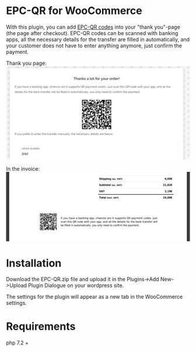 # EPC-QR for WooCommerce

With this plugin, you can add [EPC-QR codes](https://en.wikipedia.org/wiki/EPC_QR_code) into your "thank you"-page (the page after checkout). EPC-QR codes can be scanned with banking apps, all the necessary details for the transfer are filled in automatically, and your customer does not have to enter anything anymore, just confirm the payment.

Thank you page:
![Image of checkout](https://raw.githubusercontent.com/GruberViktor/EPC-QR/master/images/checkout.png)

In the invoice:
![Image of invoice](https://raw.githubusercontent.com/GruberViktor/EPC-QR/master/images/invoice.png)

# Installation
Download the EPC-QR.zip file and upload it in the Plugins->Add New->Upload Plugin Dialogue on your wordpress site.

The settings for the plugin will appear as a new tab in the WooCommerce settings.

# Requirements
php 7.2 +
